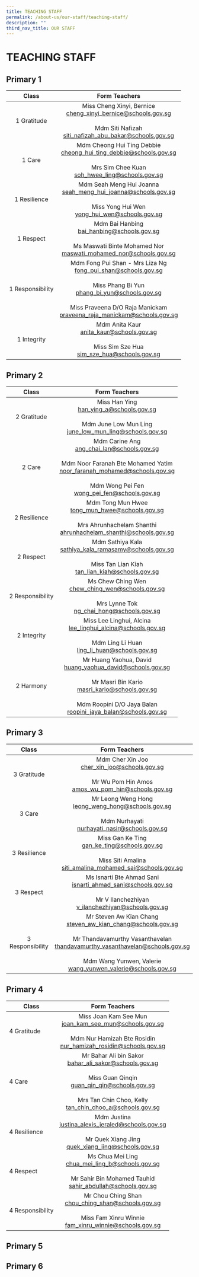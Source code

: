 ```yaml
---
title: TEACHING STAFF
permalink: /about-us/our-staff/teaching-staff/
description: ""
third_nav_title: OUR STAFF
---
```

# TEACHING STAFF

## Primary 1

| Class             |        Form Teachers       |
|:-----------------:|:------------------:|
| 1 Gratitude       |                                     Miss Cheng Xinyi, Bernice<br>[cheng\_xinyi\_bernice@schools.gov.sg](mailto:cheng_xinyi_bernice@schools.gov.sg)<br><br>Mdm Siti Nafizah<br>[siti\_nafizah\_abu\_bakar@schools.gov.sg](mailto:siti_nafizah_abu_bakar@schools.gov.sg)                                    |
| 1 Care            |                                       Mdm Cheong Hui Ting Debbie<br>[cheong\_hui\_ting\_debbie@schools.gov.sg](mailto:cheong_hui_ting_debbie@schools.gov.sg)<br><br>Mrs Sim Chee Kuan<br>[soh\_hwee\_ling@schools.gov.sg](mailto:soh_hwee_ling@schools.gov.sg)                                     |
| 1 Resilience      |                                          Mdm Seah Meng Hui Joanna<br>[seah\_meng\_hui\_joanna@schools.gov.sg](mailto:seah_meng_hui_joanna@schools.gov.sg)<br><br>Miss Yong Hui Wen<br>[yong\_hui\_wen@schools.gov.sg](mailto:yong_hui_wen@schools.gov.sg)                                      |
| 1 Respect         |                                          Mdm Bai Hanbing<br>[bai\_hanbing@schools.gov.sg](mailto:bai_hanbing@schools.gov.sg)<br><br>Ms Maswati Binte Mohamed Nor<br>[maswati\_mohamed\_nor@schools.gov.sg](mailto:maswati_mohamed_nor@schools.gov.sg)                                         |
|  1 Responsibility | Mdm Fong Pui Shan - Mrs Liza Ng<br>[fong\_pui\_shan@schools.gov.sg](mailto:fong_pui_shan@schools.gov.sg)<br><br>Miss Phang Bi Yun<br>[phang\_bi\_yun@schools.gov.sg](mailto:phang_bi_yun@schools.gov.sg)<br><br>Miss Praveena D/O Raja Manickam<br>[praveena\_raja\_manickam@schools.gov.sg](mailto:praveena_raja_manickam@schools.gov.sg) |
|     1 Integrity   |                                                    Mdm Anita Kaur<br>[anita\_kaur@schools.gov.sg](mailto:anita_kaur@schools.gov.sg)<br><br>Miss Sim Sze Hua<br>[sim\_sze\_hua@schools.gov.sg](mailto:sim_sze_hua@schools.gov.sg)                                                     |

## Primary 2

| Class            |     Form Teachers        |
|:--------------:|:-------:|
| 2 Gratitude      |                                          Miss Han Ying<br>[han\_ying\_a@schools.gov.sg](mailto:han_ying_a@schools.gov.sg)<br><br>Mdm June Low Mun Ling<br>[june\_low\_mun\_ling@schools.gov.sg](mailto:june_low_mun_ling@schools.gov.sg)                                      |
| 2 Care           |    Mdm Carine Ang<br>[ang\_chai\_lan@schools.gov.sg](mailto:ang_chai_lan@schools.gov.sg)<br><br>Mdm Noor Faranah Bte Mohamed Yatim<br>[noor\_faranah\_mohamed@schools.gov.sg](mailto:noor_faranah_mohamed@schools.gov.sg)<br><br>Mdm Wong Pei Fen<br>[wong\_pei\_fen@schools.gov.sg](mailto:wong_pei_fen@schools.gov.sg)    |
| 2 Resilience     |                                  Mdm Tong Mun Hwee<br>[tong\_mun\_hwee@schools.gov.sg](mailto:tong_mun_hwee@schools.gov.sg)<br><br>Mrs Ahrunhachelam Shanthi<br>[ahrunhachelam\_shanthi@schools.gov.sg](mailto:ahrunhachelam_shanthi@schools.gov.sg)                                 |
| 2 Respect        |                                      Mdm Sathiya Kala<br>[sathiya\_kala\_ramasamy@schools.gov.sg](mailto:sathiya_kala_ramasamy@schools.gov.sg)<br><br>Miss Tan Lian Kiah<br>[tan\_lian\_kiah@schools.gov.sg](mailto:tan_lian_kiah@schools.gov.sg)                                |
| 2 Responsibility |                                           Ms Chew Ching Wen<br>[chew\_ching\_wen@schools.gov.sg](mailto:chew_ching_wen@schools.gov.sg)<br><br>Mrs Lynne Tok<br>[ng\_chai\_hong@schools.gov.sg](mailto:ng_chai_hong@schools.gov.sg)                                        |
| 2 Integrity      |                                     Miss Lee Linghui, Alcina<br>[lee\_linghui\_alcina@schools.gov.sg](mailto:lee_linghui_alcina@schools.gov.sg)<br><br>Mdm Ling Li Huan<br>[ling\_li\_huan@schools.gov.sg](mailto:ling_li_huan@schools.gov.sg)                                 |
| 2 Harmony        | Mr Huang Yaohua, David<br>[huang\_yaohua\_david@schools.gov.sg](mailto:huang_yaohua_david@schools.gov.sg)<br><br>Mr Masri Bin Kario<br>[masri\_kario@schools.gov.sg](mailto:masri_kario@schools.gov.sg)<br><br>Mdm Roopini D/O Jaya Balan<br>[roopini\_jaya\_balan@schools.gov.sg](mailto:roopini_jaya_balan@schools.gov.sg)  |



## Primary 3


| Class             |      Form Teachers      |
|:-----------------:|:---------------------:|
| 3 Gratitude       |                                                          Mdm Cher Xin Joo<br>[cher\_xin\_joo@schools.gov.sg](mailto:cher_xin_joo@schools.gov.sg)<br><br>Mr Wu Pom Hin Amos<br>[amos\_wu\_pom\_hin@schools.gov.sg](mailto:amos_wu_pom_hin@schools.gov.sg)                                                      |
| 3 Care            |                                                         Mr Leong Weng Hong<br>[leong\_weng\_hong@schools.gov.sg](mailto:leong_weng_hong@schools.gov.sg)<br><br>Mdm Nurhayati<br>[nurhayati\_nasir@schools.gov.sg](mailto:nurhayati_nasir@schools.gov.sg)                                                        |
|    3 Resilience   |                                                     Miss Gan Ke Ting<br>[gan\_ke\_ting@schools.gov.sg](mailto:gan_ke_ting@schools.gov.sg)<br><br>Miss Siti Amalina<br>[siti\_amalina\_mohamed\_sai@schools.gov.sg](mailto:siti_amalina_mohamed_sai@schools.gov.sg)                                                     |
| 3 Respect         |                                                  Ms Isnarti Bte Ahmad Sani<br>[isnarti\_ahmad\_sani@schools.gov.sg](mailto:isnarti_ahmad_sani@schools.gov.sg)<br><br>Mr V Ilanchezhiyan<br>[v\_ilanchezhiyan@schools.gov.sg](mailto:v_ilanchezhiyan@schools.gov.sg)                                          |
|  3 Responsibility |  Mr Steven Aw Kian Chang<br>[steven\_aw\_kian\_chang@schools.gov.sg](mailto:steven_aw_kian_chang@schools.gov.sg)<br><br>Mr Thandavamurthy Vasanthavelan<br>[thandavamurthy\_vasanthavelan@schools.gov.sg](mailto:thandavamurthy_vasanthavelan@schools.gov.sg)<br><br>Mdm Wang Yunwen, Valerie<br>[wang\_yunwen\_valerie@schools.gov.sg](mailto:wang_yunwen_valerie@schools.gov.sg) |


## Primary 4

| Class            |                                                                                    Form Teachers                                                                                   |
|------------------|:----------------------------------------------------------------------------------------------------------------------------------------------------------------------------------:|
| 4 Gratitude      |                         Miss Joan Kam See Mun<br>joan_kam_see_mun@schools.gov.sg<br><br>Mdm Nur Hamizah Bte Rosidin<br>nur_hamizah_rosidin@schools.gov.sg                          |
| 4 Care           | Mr Bahar Ali bin Sakor<br>bahar_ali_sakor@schools.gov.sg<br><br>Miss Guan Qinqin<br>guan_qin_qin@schools.gov.sg<br><br>Mrs Tan Chin Choo, Kelly<br>tan_chin_choo_a@schools.gov.sg  |
| 4 Resilience     |                                  Mdm Justina<br>justina_alexis_jeraled@schools.gov.sg<br><br>Mr Quek Xiang Jing<br>quek_xiang_jing@schools.gov.sg                                  |
| 4 Respect        |                                Ms Chua Mei Ling<br>chua_mei_ling_b@schools.gov.sg<br><br>Mr Sahir Bin Mohamed Tauhid<br>sahir_abdullah@schools.gov.sg                              |
| 4 Responsibility |                                Mr Chou Ching Shan<br>chou_ching_shan@schools.gov.sg<br><br>Miss Fam Xinru Winnie<br>fam_xinru_winnie@schools.gov.sg                                |


## Primary 5



## Primary 6